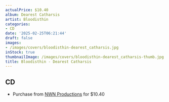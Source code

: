 ```yaml
---
actualPrice: $10.40
album: Dearest Catharsis
artist: Bloodisthin
categories:
- CD
date: '2025-02-25T06:21:44'
draft: false
images:
- /images/covers/bloodisthin-dearest_catharsis.jpg
inStock: true
thumbnailImage: /images/covers/bloodisthin-dearest_catharsis-thumb.jpg
title: Bloodisthin - Dearest Catharsis
---
```


## CD
* Purchase from [NWN Productions](http://shop.nwnprod.com/index.php?route=product/product&path=93&product_id=55506&sort=pd.name&order=ASC) for $10.40
